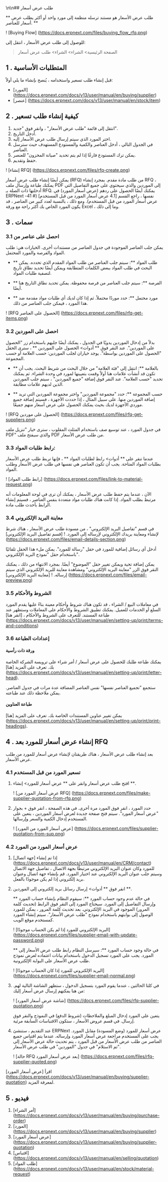 \n\n## طلب عرض أسعار

** طلب عرض الأسعار هو مستند ترسله منظمة إلى مورد واحد أو أكثر يطلب عرض أسعار للعناصر. **

! [Buying Flow] (https://docs.erpnext.com/files/buying_flow_rfq.png)

للوصول إلى طلب عرض الأسعار ، انتقل إلى:

> الصفحة الرئيسية> الشراء> الشراء> طلب عرض أسعار

## 1 \. المتطلبات الأساسية

قبل إنشاء طلب تسعير واستخدامه ، يُنصح بإنشاء ما يلي أولاً:

* [المورد] (https://docs.erpnext.com/docs/v13/user/manual/en/buying/supplier)
* [عنصر] (https://docs.erpnext.com/docs/v13/user/manual/en/stock/item)

## 2 \. كيفية إنشاء طلب تسعير

1. انتقل إلى قائمة "طلب عرض الأسعار" ، وانقر فوق "جديد".
2. أدخل التاريخ.
3. اختر المورد الذي سيتم إرسال طلب عرض الأسعار إليه.
4. في الجدول التالي ، أدخل العناصر والكمية والمستودع المستهدف حيث سترسل العناصر.
5. يمكن ترك المستودع فارغًا إذا لم يتم تحديد "صيانة المخزون" للعنصر.
6. حفظ وتقديم.

! [إنشاء RFQ] (https://docs.erpnext.com/files/rfq-create.png)

يمكن أيضًا إنشاء طلب عرض أسعار (RFQ) من طلب مادة مقدم. بمجرد إنشاء RFQ ، يمكنك طباعة وإرسال ملف PDF إلى الموردين والذي سيحتوي على جميع التفاصيل التي أدخلتها ذات الصلة بـ RFQ. يمكنك أيضًا الحصول على ردهم (عرض أسعار المورد) في ERPNext نفسها ، راجع القسم [4.1 عرض أسعار المورد من قبل المستخدم] (# 41-عرض أسعار المورد من قبل المستخدم). ومع ذلك ، بالنسبة لعدد كبير من العناصر ، قد يكون المورد الخاص بك أكثر راحة مع ورقة Excel ، وما إلى ذلك.

## 3 \. سمات

### 3.1 احصل على عناصر من

يمكن جلب العناصر الموجودة في جدول العناصر من مستندات أخرى. الخيارات هي: طلب المواد والفرصة والمورد المحتمل.

* ** طلب المواد **: سيتم جلب العناصر من طلب المواد المقدم الذي تحدده. يمكن البحث في طلب المواد ببعض الكلمات المتطابقة ويمكن أيضًا تحديد نطاق تاريخ لتصفية طلبات المواد.
    
* ** الفرصة **: سيتم جلب العناصر من فرصة محفوظة. يمكن تحديد نطاق التاريخ هنا أيضًا.
    
* ** مورد محتمل **: حدد موردًا محتملاً. ثم إذا كان لديك أي طلبات مواد مقدمة ضد هذا المورد ، فيمكن جلب العناصر من ذلك.
    

! [RFQ الحصول على العناصر] (https://docs.erpnext.com/files/rfq-get-items.png)

### 3.2 احصل على الموردين

بدلاً من إدخال الموردين يدويًا في الجدول ، يمكنك أيضًا جلبهم باستخدام زر "الحصول على الموردين". عند النقر فوق ** أدوات> الحصول على الموردين ** ، سترى الحقل "الحصول على الموردين بواسطة". يوجد خياران لجلب الموردين: حسب العلامة أو حسب المجموعة.

* ** بالعلامة **: انتقل إلى "فئة العلامة" من خلال البحث من شريط البحث. يجب أن تكون قد أنشأت علامات هنا أولاً وقمت بتعيينها لمورد في وحدة الشراء. ثم يمكنك تحديد "حسب العلامة". عند النقر فوق إضافة "جميع الموردين" ، سيتم جلب الموردين الذين لديهم علامات مطابقة.
    
* ** حسب المجموعة **: حدد "مجموعة الموردين" واختر مجموعة الموردين التي تريد إضافة الموردين منها. على سبيل المثال ، إذا حددت الأجهزة ، فسيتم إضافة جميع موردي الأجهزة لديك بحيث يمكنك الحصول على عرض أسعار منهم جميعًا.
    

! [RFQ الحصول على موردين] (https://docs.erpnext.com/files/rfq-get-suppliers.png)

في جدول المورد ، عند توسيع صف باستخدام المثلث المقلوب ، سترى خيار "تنزيل ملف PDF" والذي سيفتح ملف PDF من طلب عرض الأسعار.

### 3.3 رابط طلبات المواد:

عندما تنقر على ** أدوات> رابط لطلبات المواد ** ، فإنها تربط طلب عرض الأسعار بطلبات المواد المتاحة. يجب أن تكون العناصر هي نفسها في طلب عرض الأسعار وطلب المواد.

! [رابط طلب المواد] (https://docs.erpnext.com/files/link-to-material-request.png)

الآن ، عندما يتم حفظ طلب عرض الأسعار ، يمكنك أن ترى في لوحة المعلومات أنه مرتبط بطلب المواد. إذا كانت هناك طلبات مواد متعددة بنفس العناصر ، فسيتم إنشاء الرابط بأحدث طلب مادة.

### 3.4 معاينة البريد الإلكتروني

في قسم "تفاصيل البريد الإلكتروني" ، من مسودة طلب عرض الأسعار ، هناك شرط لإنشاء ومعاينة بريدك الإلكتروني لإرساله إلى المورد. ! [قسم تفاصيل البريد الإلكتروني] (https://docs.erpnext.com/files/email-details-section.png)

أدخل أي رسائل إضافية للمورد في حقل "رسالة للمورد". يمكن ملء هذا الحقل تلقائيًا باستخدام حقل "نموذج البريد الإلكتروني".

يمكن إضافة تحية ويمكن تغيير حقل "الموضوع" أيضًا. بمجرد الانتهاء من ذلك ، يمكنك النقر فوق الزر "معاينة البريد الإلكتروني" ومشاهدة معاينة للبريد الإلكتروني الذي سيتم إرساله. ! [معاينة البريد الإلكتروني] (https://docs.erpnext.com/files/email-preview.png)

### 3.5 الشروط والأحكام

في معاملات البيع / الشراء ، قد تكون هناك شروط وأحكام معينة بناءً عليها يقدم المورد السلع أو الخدمات للعميل. يمكنك تطبيق الشروط والأحكام على المعاملات وستظهر عند طباعة المستند. للتعرف على الشروط والأحكام ، [انقر هنا] (https://docs.erpnext.com/docs/v13/user/manual/en/setting-up/print/terms-and-conditions)

### 3.6 إعدادات الطباعة

#### ورقة ذات رأسية

يمكنك طباعة طلبك للحصول على عرض أسعار / أمر شراء على ترويسة الشركة الخاصة بك. تعرف على المزيد [هنا] (https://docs.erpnext.com/docs/v13/user/manual/en/setting-up/print/letter-head).

ستجمع "تجميع العناصر نفسها" نفس العناصر المضافة عدة مرات في جدول العناصر. يمكن ملاحظة ذلك عند طباعته.

#### طباعة العناوين

يمكن تغيير عناوين المستندات الخاصة بك. تعرف على المزيد [هنا] (https://docs.erpnext.com/docs/v13/user/manual/en/setting-up/print/print-headings).

## 4 \. إنشاء عرض أسعار للمورد بعد RFQ

بعد إنشاء طلب عرض الأسعار ، هناك طريقتان لإنشاء عرض أسعار للمورد من طلب عرض الأسعار.

### 4.1 تسعير المورد من قبل المستخدم

1. افتح طلب عرض أسعار وانقر على ** عرض أسعار للمورد> إنشاء **.
    
    ! [عرض أسعار المورد من RFQ] (https://docs.erpnext.com/files/make-supplier-quotation-from-rfq.png)
    
2. حدد المورد ، انقر فوق المورد مرة أخرى. في هذه الصفحة ، انقر فوق + بجوار "عرض أسعار المورد". سيتم فتح صفحة جديدة لعرض أسعار الموردين ، يتعين على المستخدم إدخال الكمية والسعر وإرسالها.
    
    ! [عرض أسعار المورد من المورد] (https://docs.erpnext.com/files/supplier-quotation-from-sup.png)
    

### 4.2 عرض أسعار المورد من المورد

1. إذا تم إنشاء [جهة اتصال] (https://docs.erpnext.com/docs/v13/user/manual/en/CRM/contact) للمورد وكان عنوان البريد الإلكتروني مرتبطًا بجهة الاتصال ، تفاصيل جهة الاتصال وسيتم جلب عنوان البريد الإلكتروني عند اختيار المورد. قم بإنشاء جهة اتصال وعنوان بريد إلكتروني إذا لم يكن موجودًا بالفعل.
    
2. انقر فوق ** أدوات> إرسال رسائل بريد إلكتروني إلى الموردين **.
    
    ** في حالة عدم وجود حساب المورد **: سيقوم النظام بإنشاء حساب المورد وإرسال التفاصيل إلى المورد. سيحتاج المورد إلى النقر فوق الرابط (تحديث كلمة المرور) الموجود في البريد الإلكتروني. بعد تحديث كلمة المرور ، يمكن للمورد الوصول إلى بوابتهم باستخدام نموذج "طلب عرض الأسعار". سيتم إنشاء المورد كمستخدم موقع الويب.
    
    ! [البريد الإلكتروني للمورد إذا لم يكن الحساب موجودًا] (https://docs.erpnext.com/files/supplier-email-with-update-password.png)
    
    ** في حالة وجود حساب المورد **: سيرسل النظام رابط طلب عرض الأسعار إلى المورد. يجب على المورد تسجيل الدخول باستخدام بيانات اعتماده لعرض نموذج طلب عرض الأسعار على البوابة الإلكترونية.
    
    ! [البريد الإلكتروني للمورد إذا كان الحساب موجودًا] (https://docs.erpnext.com/files/supplier-email-normal.png)
    
3. في كلتا الحالتين ، عندما يقوم المورد بتسجيل الدخول ، ستظهر الشاشة التالية لهم. من هنا يمكنهم إرسال عرض أسعار إليك:
    
    ! [شاشة عرض أسعار المورد] (https://docs.erpnext.com/files/rfq-supplier-quotation.png)
    
    يتعين على المورد إدخال المبلغ والملاحظات (شروط الدفع) في النموذج والنقر فوق إرسال. في قسم عروض الأسعار ، ستكون الاقتباسات السابقة مرئية.
    
4. عند التقديم ، ستنشئ ERPNext عرض أسعار للمورد (وضع المسودة) مقابل المورد. يجب على المستخدم مراجعة عرض أسعار المورد وإرساله. عندما يتم اقتباس جميع العناصر من طلب عرض الأسعار من قبل المورد ، يتم تحديث حالة عرض الأسعار إلى "تم الاستلام" في جدول "الموردين" في طلب عرض الأسعار.
    
    ! [حالة RFQ بعد عرض أسعار المورد] (https://docs.erpnext.com/files/rfq-supplier-quoted.png)
    

اقرأ [عرض أسعار المورد] (https://docs.erpnext.com/docs/v13/user/manual/en/buying/supplier-quotation) لمعرفة المزيد.

## 5 \. فيديو

1. [أمر الشراء] (https://docs.erpnext.com/docs/v13/user/manual/en/buying/purchase-order)
2. [المورد] (https://docs.erpnext.com/docs/v13/user/manual/en/buying/supplier)
3. [عرض أسعار المورد] (https://docs.erpnext.com/docs/v13/user/manual/en/buying/supplier-quotation)
4. [اقتباس] (https://docs.erpnext.com/docs/v13/user/manual/en/selling/quotation)
5. [طلب المواد] (https://docs.erpnext.com/docs/v13/user/manual/en/stock/material-request)